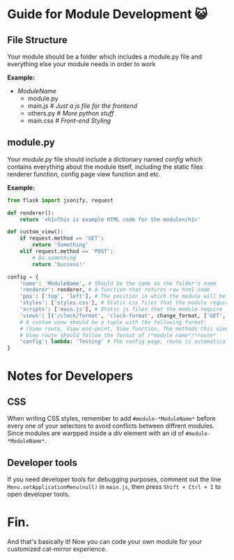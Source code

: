# Guide for Module Development 😺
## File Structure
Your module should be a folder which includes a module.py file and 
everything else your module needs in order to work

**Example:**
- *ModuleName*
    - module.py
    - main.js # *Just a js file for the frontend*
    - others.py # *More python stuff*
    - main.css # *Front-end Styling*
## **module.py**
Your *module.py* file should include a dictionary named *config* which
contains everything about the module itself, including the static files 
renderer function, config page view function and etc.

**Example:**
```python
from flask import jsonify, request

def renderer():
    return '<h1>This is example HTML code for the module</h1>'

def custom_view():
    if request.method == 'GET':
        return 'Something'
    elif request.method == 'POST':
        # Do something
        return 'Success!'

config = {
    'name': 'ModuleName', # Should be the same as the folder's name
    'renderer': renderer, # A function that returns raw html code
    'pos': ['top', 'left'], # The position in which the module will be rendered
    'styles': ['styles.css'], # Static css files that the module require
    'scripts': ['main.js'], # Static js files that the module require
    'views': [('/clock/format', 'clock-format', change_format, ['GET', 'POST'])], # Custom views
    # A custom view should be a tuple with the following format:
    # (View route, View end-point, View function, The methods this view supports(Optional))
    # View route should follow the format of /*module name*/*route*
    'config': lambda: 'Testing' # The config page, route is automatically set to /config/*module name*
}
```

# Notes for Developers
## CSS
When writing CSS styles, remember to add `#module-*ModuleName*` before every one of your selectors to avoid conflicts between diffrent modules.
Since modules are warpped inside a *div* element with an id of `#module-*ModuleName*`.

## Developer tools
If you need developer tools for debugging purposes, comment out the line `Menu.setApplicationMenu(null)` in 
`main.js`, then press `Shift + Ctrl + I` to open developer tools.


# Fin.
 And that's basically it! Now you can code your own module for your customized cat-mirror experience.